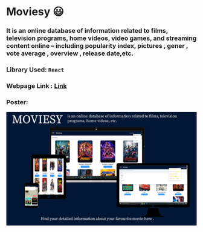# Moviesy 😃
### It is an online database of information related to films, television programs, home videos, video games, and streaming content online – including popularity index, pictures , gener , vote average , overview , release date,etc.

### Library Used:          ```React ```


### Webpage Link :           [Link](https://garvitchittora.github.io/moviesy/build/index.html)

### Poster:

![](moviesy-poster.jpg)
